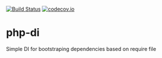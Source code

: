 [![Build Status](https://travis-ci.org/petitchevalroux/php-di.svg?branch=master)](https://travis-ci.org/petitchevalroux/php-di)
[![codecov.io](http://codecov.io/github/petitchevalroux/php-di/coverage.svg?branch=master)](http://codecov.io/github/petitchevalroux/php-di?branch=master)
# php-di
Simple DI for bootstraping dependencies based on require file
